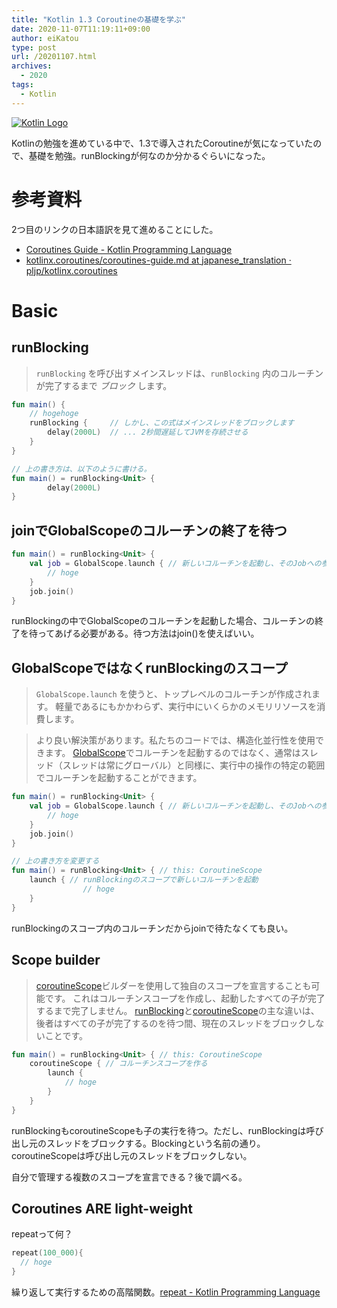 ```yaml
---
title: "Kotlin 1.3 Coroutineの基礎を学ぶ"
date: 2020-11-07T11:19:11+09:00
author: eiKatou
type: post
url: /20201107.html
archives:
  - 2020
tags:
  - Kotlin
---
```


[![Kotlin Logo](/uploads/logo/kotlin.png)](https://www.jetbrains.com)

Kotlinの勉強を進めている中で、1.3で導入されたCoroutineが気になっていたので、基礎を勉強。runBlockingが何なのか分かるぐらいになった。

<!--more-->

# 参考資料

2つ目のリンクの日本語訳を見て進めることにした。

- [Coroutines Guide - Kotlin Programming Language](https://kotlinlang.org/docs/reference/coroutines/coroutines-guide.html)
- [kotlinx.coroutines/coroutines-guide.md at japanese_translation · pljp/kotlinx.coroutines](https://github.com/pljp/kotlinx.coroutines/blob/japanese_translation/docs/coroutines-guide.md)

# Basic

## runBlocking

> `runBlocking` を呼び出すメインスレッドは、`runBlocking` 内のコルーチンが完了するまで *ブロック* します。

```kotlin
fun main() { 
    // hogehoge
    runBlocking {     // しかし、この式はメインスレッドをブロックします
      	delay(2000L)  // ... 2秒間遅延してJVMを存続させる
    } 
}

// 上の書き方は、以下のように書ける。
fun main() = runBlocking<Unit> {
		delay(2000L)
}
```

## joinでGlobalScopeのコルーチンの終了を待つ

```kotlin
fun main() = runBlocking<Unit> {
    val job = GlobalScope.launch { // 新しいコルーチンを起動し、そのJobへの参照を保持する
      	// hoge
    }
  	job.join()
}
```

runBlockingの中でGlobalScopeのコルーチンを起動した場合、コルーチンの終了を待ってあげる必要がある。待つ方法はjoin()を使えばいい。

## GlobalScopeではなくrunBlockingのスコープ

> `GlobalScope.launch` を使うと、トップレベルのコルーチンが作成されます。 軽量であるにもかかわらず、実行中にいくらかのメモリリソースを消費します。

> より良い解決策があります。私たちのコードでは、構造化並行性を使用できます。 [GlobalScope](https://kotlin.github.io/kotlinx.coroutines/kotlinx-coroutines-core/kotlinx.coroutines/-global-scope/index.html)でコルーチンを起動するのではなく、通常はスレッド（スレッドは常にグローバル）と同様に、実行中の操作の特定の範囲でコルーチンを起動することができます。

```kotlin
fun main() = runBlocking<Unit> {
    val job = GlobalScope.launch { // 新しいコルーチンを起動し、そのJobへの参照を保持する
      	// hoge
    }
  	job.join()
}

// 上の書き方を変更する
fun main() = runBlocking<Unit> { // this: CoroutineScope
    launch { // runBlockingのスコープで新しいコルーチンを起動
				// hoge
    }
}
```

runBlockingのスコープ内のコルーチンだからjoinで待たなくても良い。

## Scope builder

> [coroutineScope](https://kotlin.github.io/kotlinx.coroutines/kotlinx-coroutines-core/kotlinx.coroutines/-coroutine-scope/index.html)ビルダーを使用して独自のスコープを宣言することも可能です。 これはコルーチンスコープを作成し、起動したすべての子が完了するまで完了しません。 [runBlocking](https://kotlin.github.io/kotlinx.coroutines/kotlinx-coroutines-core/kotlinx.coroutines/run-blocking.html)と[coroutineScope](https://kotlin.github.io/kotlinx.coroutines/kotlinx-coroutines-core/kotlinx.coroutines/-coroutine-scope/index.html)の主な違いは、後者はすべての子が完了するのを待つ間、現在のスレッドをブロックしないことです。

```kotlin
fun main() = runBlocking<Unit> { // this: CoroutineScope
  	coroutineScope { // コルーチンスコープを作る
        launch {
            // hoge
        }
    }
}
```

runBlockingもcoroutineScopeも子の実行を待つ。ただし、runBlockingは呼び出し元のスレッドをブロックする。Blockingという名前の通り。coroutineScopeは呼び出し元のスレッドをブロックしない。

自分で管理する複数のスコープを宣言できる？後で調べる。

## Coroutines ARE light-weight

repeatって何？

```kotlin
repeat(100_000){
  // hoge
}
```

繰り返して実行するための高階関数。[repeat - Kotlin Programming Language](https://kotlinlang.org/api/latest/jvm/stdlib/kotlin/repeat.html)

